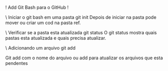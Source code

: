 ! Add Git Bash para o GitHub !


\\ Iniciar o git bash em uma pasta
git init 
Depois de iniciar na pasta pode mover ou criar um cod na pasta ref.


\\ Verificar se a pasta esta atualizada 
git status 
O git status mostra quais pastas esta atualizada e quais precisa atualizar.


\\ Adicionando um arquivo 
git add

Git add com o nome do arquivo ou add para atualizar os arquivos que esta pendentes  
